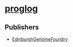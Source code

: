 # [proglog](https://pypi.org/project/proglog)



## Publishers
- [EdinburghGenomeFoundry](https://pypi.org/user/EdinburghGenomeFoundry)

